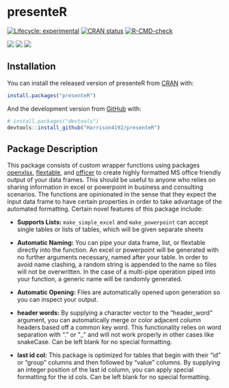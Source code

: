 
<!-- README.md is generated from README.Rmd. Please edit that file -->

# presenteR

<!-- badges: start -->

[![Lifecycle:
experimental](https://img.shields.io/badge/lifecycle-experimental-orange.svg)](https://www.tidyverse.org/lifecycle/#experimental)
[![CRAN
status](https://www.r-pkg.org/badges/version/presenteR)](https://CRAN.R-project.org/package=presenteR)
[![R-CMD-check](https://github.com/Harrison4192/presenteR/workflows/R-CMD-check/badge.svg)](https://github.com/Harrison4192/presenteR/actions)

[![](http://cranlogs.r-pkg.org/badges/grand-total/presenteR?color=blue)](https://cran.r-project.org/package=presenteR)
[![](https://img.shields.io/github/languages/code-size/Harrison4192/presenteR.svg)](https://github.com/Harrison4192/presenteR)
[![](https://img.shields.io/github/last-commit/Harrison4192/presenteR.svg)](https://github.com/Harrison4192/presenteR/commits/master)
<!-- badges: end -->

## Installation

You can install the released version of presenteR from
[CRAN](https://CRAN.R-project.org) with:

``` r
install.packages("presenteR")
```

And the development version from [GitHub](https://github.com/) with:

``` r
# install.packages("devtools")
devtools::install_github("Harrison4192/presenteR")
```

## Package Description

This package consists of custom wrapper functions using packages
[openxlsx](https://ycphs.github.io/openxlsx/index.html),
[flextable](https://davidgohel.github.io/flextable/), and
[officer](https://davidgohel.github.io/officer/) to create highly
formatted MS office friendly output of your data frames. This should be
useful to anyone who relies on sharing information in excel or
powerpoint in business and consulting scenarios. The functions are
opinionated in the sense that they expect the input data frame to have
certain properties in order to take advantage of the automated
formatting. Certain novel features of this package include:

-   **Supports Lists:** `make_simple_excel` and `make_powerpoint` can
    accept single tables or lists of tables, which will be given
    separate sheets

-   **Automatic Naming:** You can pipe your data frame, list, or
    flextable directly into the function. An excel or powerpoint will be
    generated with no further arguments necessary, named after your
    table. In order to avoid name clashing, a random string is appended
    to the name so files will not be overwritten. In the case of a
    multi-pipe operation piped into your function, a generic name will
    be randomly generated.

-   **Automatic Opening:** Files are automatically opened upon
    generation so you can inspect your output.

-   **header words:** By supplying a character vector to the
    “header\_word” argument, you can automatically merge or color
    adjacent column headers based off a common key word. This
    functionality relies on word separation with “.” or "\_" and will
    not work properly in other cases like snakeCase. Can be left blank
    for no special formatting.

-   **last id col:** This package is optimized for tables that begin
    with their “id” or “group” columns and then followed by “value”
    columns. By supplying an integer position of the last id column, you
    can apply special formatting for the id cols. Can be left blank for
    no special formatting.
